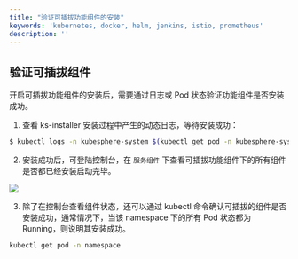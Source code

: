 ```yaml
---
title: "验证可插拔功能组件的安装"
keywords: 'kubernetes, docker, helm, jenkins, istio, prometheus'
description: ''
---
```


## 验证可插拔组件

开启可插拔功能组件的安装后，需要通过日志或 Pod 状态验证功能组件是否安装成功。

1. 查看 ks-installer 安装过程中产生的动态日志，等待安装成功：

```bash
$ kubectl logs -n kubesphere-system $(kubectl get pod -n kubesphere-system -l app=ks-install -o jsonpath='{.items[0].metadata.name}') -f
```

2. 安装成功后，可登陆控制台，在 `服务组件` 下查看可插拔功能组件下的所有组件是否都已经安装启动完毕。

![](https://pek3b.qingstor.com/kubesphere-docs/png/20191014190116.png)


3. 除了在控制台查看组件状态，还可以通过 kubectl 命令确认可插拔的组件是否安装成功，通常情况下，当该 namespace 下的所有 Pod 状态都为 Running，则说明其安装成功。

```bash
kubectl get pod -n namespace
```
